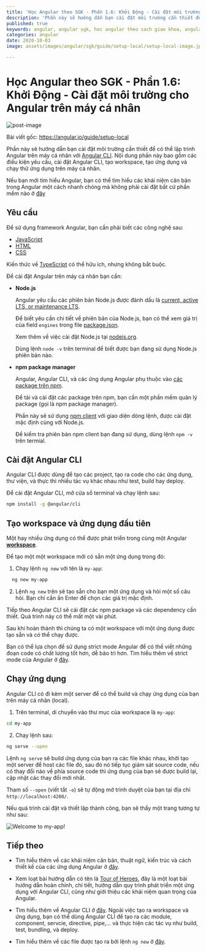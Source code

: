 ```yaml
---
title: 'Học Angular theo SGK - Phần 1.6: Khởi Động - Cài đặt môi trường cho Angular trên máy cá nhân'
description: 'Phần này sẽ hướng dẫn bạn cài đặt môi trường cần thiết để có thể lập trình Angular trên máy cá nhân với Angular CLI.'
published: true
keywords: angular, angular sgk, hoc angular theo sach giao khoa, angular setup
categories: angular
date: 2020-10-03
image: assets/images/angular/sgk/guide/setup-local/setup-local-image.jpg

---
```

# Học Angular theo SGK - Phần 1.6: Khởi Động - Cài đặt môi trường cho Angular trên máy cá nhân

![post-image](assets/images/angular/sgk/guide/setup-local/setup-local-image.jpg)

Bài viết gốc: https://angular.io/guide/setup-local

Phần này sẽ hướng dẫn bạn cài đặt môi trường cần thiết để có thể lập trình Angular trên máy cá nhân với [Angular CLI](https://angular.io/cli "CLI command reference"). Nội dung phần này bao gồm các điều kiện yêu cầu, cài đặt Angular CLI, tạo workspace, tạo ứng dụng và chạy thử ứng dụng trên máy cá nhân.


<div class="callout is-helpful">

Nếu bạn mới tìm hiểu Angular, bạn có thể tìm hiểu các khái niệm căn bản trong Angular một cách nhanh chóng mà không phải cài đặt bất cứ phần mềm nào ở [đây](https://nhannguyendacoder.com/blog/angular/sgk/start/index)

</div>

## Yêu cầu

Để sử dụng framework Angular, bạn cần phải biết các công nghệ sau:

* [JavaScript](https://developer.mozilla.org/en-US/docs/Web/JavaScript/A_re-introduction_to_JavaScript)
* [HTML](https://developer.mozilla.org/docs/Learn/HTML/Introduction_to_HTML)
* [CSS](https://developer.mozilla.org/docs/Learn/CSS/First_steps)

Kiến thức về [TypeScript](https://www.typescriptlang.org/) có thể hữu ích, nhưng không bắt buộc.

Để cài đặt Angular trên máy cá nhân bạn cần:


* **Node.js**
  
  Angular yêu cầu các phiên bản Node.js được đánh dấu là [current, active LTS, or maintenance LTS](https://nodejs.org/about/releases).

  <div class="alert is-helpful">

  Để biết yêu cần chi tiết về phiên bản của Node.js, bạn có thể xem giá trị của field `engines` trong file [package.json](https://unpkg.com/@angular/cli/package.json).

  </div>

  Xem thêm về việc cài đặt Node.js tại [nodejs.org](http://nodejs.org "Nodejs.org").

  Dùng lệnh `node -v` trên terminal để biết được bạn đang sử dụng Node.js phiên bản nào.

* **npm package manager**

  Angular, Angular CLI, và các ứng dụng Angular phụ thuộc vào [các package trên npm](https://docs.npmjs.com/getting-started/what-is-npm).

  Để tải và cài đặt các package trên npm, bạn cần một phần mềm quản lý package (gọi là npm package manager).

  Phần này sẽ sử dụng [npm client](https://docs.npmjs.com/cli/install) với giao diện dòng lệnh, được cài đặt mặc định cùng với Node.js.

  Để kiểm tra phiên bản npm client bạn đang sử dụng, dùng lệnh `npm -v` trên termial.


## Cài đặt Angular CLI

Angular CLI được dùng để tạo các project, tạo ra code cho các ứng dụng, thư viện, và thực thi nhiều tác vụ khác nhau như test, build hay deploy.

Để cài đặt Angular CLI, mở cửa sổ terminal và chạy lệnh sau:

```sh
npm install -g @angular/cli
```

## Tạo workspace và ứng dụng đầu tiên

Một hay nhiều ứng dụng có thể được phát triển trong cùng một Angular [**workspace**](https://angular.io/guide/glossary#workspace).

Để tạo một một workspace mới có sẵn một ứng dụng trong đó:

1. Chạy lệnh `ng new` với tên là `my-app`:

  ```sh
    ng new my-app
  ```

2. Lệnh `ng new` trên sẽ tạo sẵn cho bạn một ứng dụng và hỏi một số câu hỏi. Bạn chỉ cần ấn Enter để chọn các giá trị mặc định.

Tiếp theo Angular CLI sẽ cài đặt các npm package và các dependency cần thiết. Quá trình này có thể mất một vài phút.

Sau khi hoàn thành thì chúng ta có một workspace với một ứng dụng được tạo sẵn và có thể chạy được.

<div class="alert is-helpful">

Bạn có thể lựa chọn để sử dụng strict mode Angular để có thể viết những đoạn code có chất lượng tốt hơn, dễ bảo trì hơn.
Tìm hiểu thêm về strict mode của Angular ở [đây](https://angular.io/guide/strict-mode).

</div>


## Chạy ứng dụng

Angular CLI có đi kèm một server để có thể build và chạy ứng dụng của bạn trên máy cá nhân (local).

1. Trên terminal, di chuyển vào thư mục của workspace là `my-app`:
  ```sh
  cd my-app
  ```

2. Chạy lệnh sau:

  ```sh
  ng serve --open
  ```

Lệnh `ng serve` sẽ build ứng dụng của bạn ra các file khác nhau, khởi tạo một server để host các file đó, sau đó nó tiếp tục giám sát source code, nếu có thay đổi nào về phía source code thì ứng dụng của bạn sẽ được build lại, cập nhật các thay đổi mới nhất.

Tham số `--open` (viết tắt `-o`) sẽ tự động mở trình duyệt của bạn tại địa chỉ `http://localhost:4200/`.


Nếu quá trình cài đặt và thiết lập thành công, bạn sẽ thấy một trang tương tự như sau:


<div class="lightbox">
  <img src='assets/images/angular/sgk/guide/setup-local/app-works.png' alt="Welcome to my-app!">
</div>


## Tiếp theo

* Tìm hiểu thêm về các khái niệm căn bản, thuật ngữ, kiến trúc và cách thiết kế của các ứng dụng Angular ở [đây](https://angular.io/guide/architecture).

* Xem loạt bài hướng dẫn có tên là [Tour of Heroes](https://angular.io/tutorial), đây là một loạt bài hướng dẫn hoàn chỉnh, chi tiết, hướng dẫn quy trình phát triển một ứng dụng với Angular CLI, cũng như giới thiệu các khái niệm quan trọng của Angular.

* Tìm hiểu thêm về Angular CLI ở [đây](https://angular.io/cli "CLI Overview"). Ngoài việc tạo ra workspace và ứng dụng, bạn có thể dùng Angular CLI để tạo ra các module, component, servcie, directive, pipe,... và thực hiện các tác vụ như build, test, bundling, và deploy.

* Tìm hiểu thêm về các file được tạo ra bởi lệnh `ng new` ở [đây](https://angular.io/guide/file-structure).
